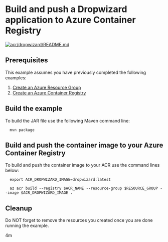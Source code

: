 
# Build and push a Dropwizard application to Azure Container Registry

[![acr/dropwizard/README.md](https://github.com/Azure-Samples/java-on-azure-examples/actions/workflows/acr_dropwizard_README_md.yml/badge.svg)](https://github.com/Azure-Samples/java-on-azure-examples/actions/workflows/acr_dropwizard_README_md.yml)

## Prerequisites

This example assumes you have previously completed the following examples:

1. [Create an Azure Resource Group](../../group/create/README.md)
1. [Create an Azure Container Registry](../create/README.md)

<!-- 

  if [[ -z $REGION ]]; then
    export REGION=westus
  fi

  -->
<!-- workflow.cron(0 3 * * 0) -->
<!-- workflow.include(../create/README.md) -->

## Build the example

<!-- workflow.run()

  cd acr/dropwizard

  -->

To build the JAR file use the following Maven command line:

```shell
  mvn package
```

## Build and push the container image to your Azure Container Registry

To build and push the container image to your ACR use the command lines below:

```shell
  export ACR_DROPWIZARD_IMAGE=dropwizard:latest

  az acr build --registry $ACR_NAME --resource-group $RESOURCE_GROUP --image $ACR_DROPWIZARD_IMAGE .
```

<!-- workflow.run()

  cd ../..

  -->

<!-- workflow.directOnly()

  export RESULT=$(az acr repository show --name $ACR_NAME --image $ACR_DROPWIZARD_IMAGE)
  az group delete --name $RESOURCE_GROUP --yes || true
  if [[ -z $RESULT ]]; then
    echo "Unable to find " $ACR_DROPWIZARD_IMAGE " image"
    exit 1
  fi

  -->

## Cleanup

Do NOT forget to remove the resources you created once you are done running the
example.

4m
